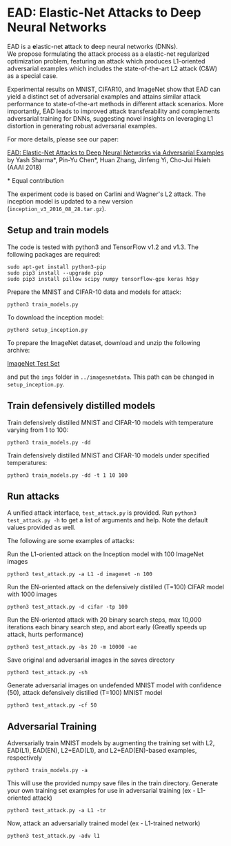 EAD: Elastic-Net Attacks to Deep Neural Networks 
=====================================

EAD is a **e**lastic-net **a**ttack to **d**eep neural networks (DNNs).  
We propose formulating the attack process as a elastic-net regularized optimization problem, featuring an attack which produces L1-oriented adversarial examples which includes the state-of-the-art L2 attack (C&W) as a special case. 

Experimental results on MNIST, CIFAR10, and ImageNet show that EAD can yield a distinct set of adversarial examples and attains similar attack performance to state-of-the-art methods in different attack scenarios. More importantly, EAD leads to improved attack transferability and complements adversarial training for DNNs, suggesting novel insights on leveraging L1 distortion in generating robust adversarial examples. 

For more details, please see our paper:

[EAD: Elastic-Net Attacks to Deep Neural Networks via Adversarial Examples](https://arxiv.org/abs/1709.04114)
by Yash Sharma\*, Pin-Yu Chen\*, Huan Zhang, Jinfeng Yi, Cho-Jui Hsieh (AAAI 2018)

\* Equal contribution

The experiment code is based on Carlini and Wagner's L2 attack. 
The inception model is updated to a new version (`inception_v3_2016_08_28.tar.gz`).


Setup and train models
-------------------------------------

The code is tested with python3 and TensorFlow v1.2 and v1.3. The following
packages are required:

```
sudo apt-get install python3-pip
sudo pip3 install --upgrade pip
sudo pip3 install pillow scipy numpy tensorflow-gpu keras h5py
```

Prepare the MNIST and CIFAR-10 data and models for attack:

```
python3 train_models.py
```

To download the inception model:

```
python3 setup_inception.py
```

To prepare the ImageNet dataset, download and unzip the following archive:

[ImageNet Test Set](http://jaina.cs.ucdavis.edu/datasets/adv/imagenet/img.tar.gz)


and put the `imgs` folder in `../imagesnetdata`. This path can be changed
in `setup_inception.py`.

Train defensively distilled models
-------------------------------------

Train defensively distilled MNIST and CIFAR-10 models with temperature varying from 1 to 100:

```
python3 train_models.py -dd
```

Train defensively distilled MNIST and CIFAR-10 models under specified temperatures:

```
python3 train_models.py -dd -t 1 10 100
```

Run attacks
--------------------------------------

A unified attack interface, `test_attack.py` is provided. Run `python3 test_attack.py -h`
to get a list of arguments and help. Note the default values provided as well. 

The following are some examples of attacks:

Run the L1-oriented attack on the Inception model with 100 ImageNet images

```
python3 test_attack.py -a L1 -d imagenet -n 100
```

Run the EN-oriented attack on the defensively distilled (T=100) CIFAR model with 1000 images

```
python3 test_attack.py -d cifar -tp 100
```

Run the EN-oriented attack with 20 binary search steps, max 10,000 iterations each binary search step, and abort early (Greatly speeds up attack, hurts performance)

```
python3 test_attack.py -bs 20 -m 10000 -ae
```

Save original and adversarial images in the saves directory

```
python3 test_attack.py -sh
```

Generate adversarial images on undefended MNIST model with confidence (50), attack defensively distilled (T=100) MNIST model

```
python3 test_attack.py -cf 50
```

Adversarial Training
-------------------------------------

Adversarially train MNIST models by augmenting the training set with L2, EAD(L1), EAD(EN), L2+EAD(L1), and L2+EAD(EN)-based examples, respectively

```
python3 train_models.py -a
```

This will use the provided numpy save files in the train directory. 
Generate your own training set examples for use in adversarial training (ex - L1-oriented attack)

```
python3 test_attack.py -a L1 -tr
```

Now, attack an adversarially trained model (ex - L1-trained network)

```
python3 test_attack.py -adv l1
```
